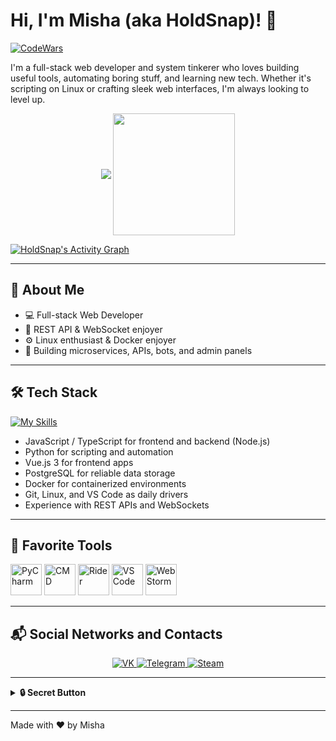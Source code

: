 # Hi, I'm Misha (aka HoldSnap)! 👋

[![CodeWars](https://www.codewars.com/users/Friski/badges/large)](https://www.codewars.com/users/Friski)

I'm a full-stack web developer and system tinkerer who loves building useful tools, automating boring stuff, and learning new tech. Whether it's scripting on Linux or crafting sleek web interfaces, I'm always looking to level up. 

<p align="center">
  <img align="center" src="https://github-readme-stats.vercel.app/api?username=HoldSnap&show_icons=true&hide_border=true&title_color=00aaff&icon_color=00aaff&text_color=FFFFFF&bg_color=000000&count_private=true&include_all_commits=true"/>
  <img align="center" height="195px" src="https://github-readme-stats.vercel.app/api/top-langs/?username=HoldSnap&text_color=FFFFFF&bg_color=000000&title_color=00aaff&langs_count=10&layout=compact&hide_border=true" />
</p>

<a href="https://github.com/ashutosh00710/github-readme-activity-graph">
  <img alt="HoldSnap's Activity Graph" src="https://github-readme-activity-graph.vercel.app/graph/?username=HoldSnap&bg_color=000000&color=00aaff&line=FFFFFF&point=FFFFFF&hide_border=true" />
</a>

---

## 🚀 About Me

- 💻 Full-stack Web Developer
- 🔌 REST API & WebSocket enjoyer
- ⚙️ Linux enthusiast & Docker enjoyer
- 🤖 Building microservices, APIs, bots, and admin panels

---

## 🛠️ Tech Stack

[![My Skills](https://skillicons.dev/icons?i=js,ts,nodejs,python,vue,html,css,postgres,docker,git,linux)](https://skillicons.dev)

- JavaScript / TypeScript for frontend and backend (Node.js)
- Python for scripting and automation
- Vue.js 3 for frontend apps
- PostgreSQL for reliable data storage
- Docker for containerized environments
- Git, Linux, and VS Code as daily drivers
- Experience with REST APIs and WebSockets

---

## 🎨 Favorite Tools

<p align="left">
  <img src="https://raw.githubusercontent.com/daniilshat/daniilshat/2583381c09497c680369e95dce7e029d93484d94/icons/PyCharm.svg" alt="PyCharm" width="50">
  <img src="https://cdn.icon-icons.com/icons2/37/PNG/512/console_3350.png" alt="CMD" width="50">
  <img src="https://migsoft.ru/upload/iblock/19e/19e0f71cef493cfd120fc755d94b7636.png" alt="Rider" width="50">
  <img src="https://logo-base.com/logo/visual_studio_code_logo_icon.png" alt="VS Code" width="50">
  <img src="https://resources.jetbrains.com/storage/products/webstorm/img/meta/webstorm_logo_300x300.png" alt="WebStorm" width="50">
</p>

---

## 📬 Social Networks and Contacts

<p align="center">
  <a href="https://vk.com/sharkdas">
    <img src="https://img.shields.io/badge/-VK-blue?style=for-the-badge&logo=vk&logoColor=white" alt="VK" />
  </a>
  <a href="https://t.me/holdsnap00">
    <img src="https://img.shields.io/badge/-Telegram-blue?style=for-the-badge&logo=telegram&logoColor=white" alt="Telegram" />
  </a>
  <a href="https://steamcommunity.com/profiles/76561198322624145/">
    <img src="https://img.shields.io/badge/-Steam-blue?style=for-the-badge&logo=steam&logoColor=white" alt="Steam" />
  </a>
</p>

---

<details>
  <summary><strong>🔒 Secret Button</strong></summary>
  <p align="center">
    Жаль, нет с собой рундука. Ну да, сундук для рун – рундук.
    <br />
    <img src="https://img.icons8.com/?size=512&id=Rqk11fzH1NQq&format=png" alt="Dota 2" width="100" />
  </p>
</details>

---

Made with ❤️ by Misha

